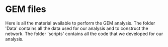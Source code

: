 # GEM files 
Here is all the material available to perform the GEM analysis. 
The folder 'Data' contains all the data used for our analysis and to construct the network. 
The folder 'scripts' contains all the code that we developed for our analysis. 
